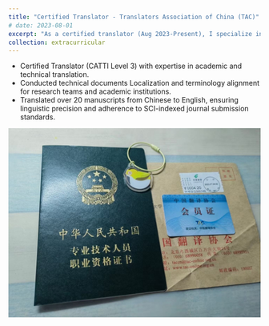 ```yaml
---
title: "Certified Translator - Translators Association of China (TAC)"
# date: 2023-08-01
excerpt: "As a certified translator (Aug 2023-Present), I specialize in technical document localization and academic translation. My work includes terminology standardization for research institutions and translating 20+ scientific manuscripts to meet SCI-indexed journal requirements, ensuring linguistic precision and cultural appropriateness.<br/><img src='/images/extracurricular/2023-08-01-tac-1.jpg'>"
collection: extracurricular
---
```

- Certified Translator (CATTI Level 3) with expertise in academic and technical translation.
- Conducted technical documents Localization and terminology alignment for research teams and academic institutions.
- Translated over 20 manuscripts from Chinese to English, ensuring linguistic precision and adherence to SCI-indexed journal submission standards.

![2023-08-01-tac-1](/images/extracurricular/2023-08-01-tac-1.jpg)
